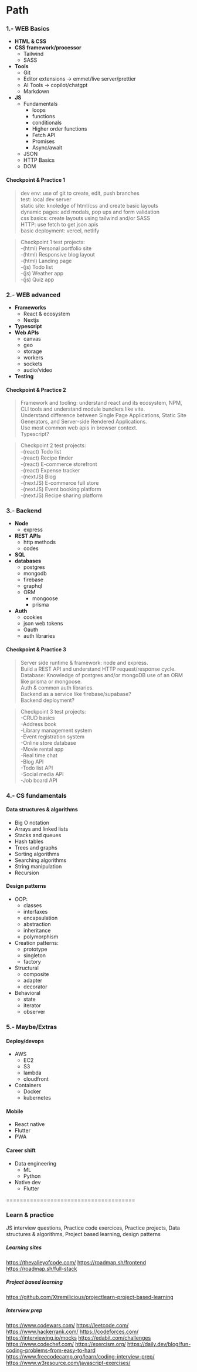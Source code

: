 <!-- prettier-ignore-start -->
# Path
### 1.- WEB Basics
- **HTML & CSS**
- **CSS framework/processor**
    * Tailwind
    * SASS
- **Tools**
    * Git
    * Editor extensions -> emmet/live server/prettier
    * AI Tools -> copilot/chatgpt
    * Markdown
- **JS**
    * Fundamentals 
        * loops
        * functions 
        * conditionals
        * Higher order functions
        * Fetch API
        * Promises 
        * Async/await
    * JSON
    * HTTP Basics
    * DOM

#### Checkpoint & Practice 1

>dev env: use of git to create, edit, push branches<br>
test: local dev server<br>
static site: knoledge of html/css and create basic layouts<br>
dynamic pages: add modals, pop ups and form validation<br>
css basics: create layouts using tailwind and/or SASS<br>
HTTP: use fetch to get json apis<br>
basic deployment: vercel, netlify

> Checkpoint 1 test projects: <br>
-(html) Personal portfolio site<br>
-(html) Responsive blog layout<br>
-(html) Landing page<br>
-(js) Todo list<br>
-(js) Weather app<br>
-(js) Quiz app

### 2.- WEB advanced

- **Frameworks**
    * React & ecosystem
    * Nextjs
- **Typescript**
- **Web APIs**
    * canvas
    * geo 
    * storage
    * workers 
    * sockets 
    * audio/video
- **Testing**

#### Checkpoint & Practice 2
> Framework and tooling: understand react and its ecosystem, NPM, CLI tools and understand module bundlers like vite.<br>
Understand difference between Single Page Applications, Static Site Generators, and Server-side Rendered Applications.<br>
Use most common web apis in browser context.<br>
Typescript?

> Checkpoint 2 test projects: <br>
-(react) Todo list<br>
-(react) Recipe finder<br>
-(react) E-commerce storefront<br>
-(react) Expense tracker<br>
-(nextJS) Blog<br>
-(nextJS) E-commerce full store<br>
-(nextJS) Event booking platform<br>
-(nextJS) Recipe sharing platform

### 3.- Backend
- **Node** 
    * express
- **REST APIs**
    * http methods
    * codes
- **SQL**
- **databases**
    * postgres
    * mongodb 
    * firebase
    * graphql
    * ORM 
        * mongoose 
        * prisma
- **Auth**
    * cookies
    * json web tokens
    * Oauth
    * auth libraries

#### Checkpoint & Practice 3 
> Server side runtime & framework: node and express.<br>
Build a REST API and understand HTTP request/response cycle.<br>
Database: Knowledge of postgres and/or mongoDB use of an ORM like prisma or mongoose.<br>
Auth & common auth libraries.<br>
Backend as a service like firebase/supabase?<br>
Backend deployment?<br>

> Checkpoint 3 test projects: <br>
-CRUD basics<br>
-Address book<br>
-Library management system<br>
-Event registration system<br>
-Online store database<br>
-Movie rental app<br>
-Real time chat<br>
-Blog API<br>
-Todo list API<br>
-Social media API<br>
-Job board API

### 4.- CS fundamentals 

#### Data structures & algorithms
- Big O notation
- Arrays and linked lists
- Stacks and queues
- Hash tables
- Trees and graphs
- Sorting algorithms
- Searching algorithms
- String manipulation
- Recursion

#### Design patterns
- OOP: 
    * classes 
    * interfaxes 
    * encapsulation
    * abstraction
    * inheritance
    * polymorphism
- Creation patterns: 
    * prototype
    * singleton
    * factory
- Structural
    * composite 
    * adapter
    * decorator
- Behavioral
    * state 
    * iterator 
    * observer

### 5.- Maybe/Extras 

#### Deploy/devops

- AWS
    * EC2
    * S3
    * lambda 
    * cloudfront
- Containers 
    * Docker
    * kubernetes

#### Mobile
- React native
- Flutter
- PWA

#### Career shift
- Data engineering
    * ML
    * Python
- Native dev
    * Flutter
 
======================================

### Learn & practice

JS interview questions, Practice code exercices, Practice projects, Data structures & algorithms, Project based learning, design patterns

##### Learning sites
https://thevalleyofcode.com/
https://roadmap.sh/frontend
https://roadmap.sh/full-stack

##### Project based learning
https://github.com/Xtremilicious/projectlearn-project-based-learning

##### Interview prep
https://www.codewars.com/
https://leetcode.com/
https://www.hackerrank.com/
https://codeforces.com/
https://interviewing.io/mocks
https://edabit.com/challenges
https://www.codechef.com/
https://exercism.org/
https://daily.dev/blog/fun-coding-problems-from-easy-to-hard
https://www.freecodecamp.org/learn/coding-interview-prep/
https://www.w3resource.com/javascript-exercises/

<!-- prettier-ignore-end -->
